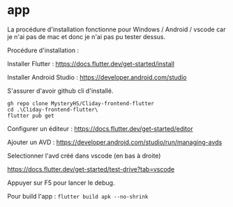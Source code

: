 # app

La procédure d'installation fonctionne pour Windows / Android / vscode car je n'ai pas de mac et donc je n'ai pas pu tester dessus.

Procédure d'installation :

Installer Flutter : https://docs.flutter.dev/get-started/install

Installer Android Studio : https://developer.android.com/studio

S'assurer d'avoir github cli d'installé.

```
gh repo clone MysteryHS/Cliday-frontend-flutter
cd .\Cliday-frontend-flutter\
flutter pub get
```

Configurer un éditeur : https://docs.flutter.dev/get-started/editor

Ajouter un AVD : https://developer.android.com/studio/run/managing-avds

Selectionner l'avd créé dans vscode (en bas à droite)

https://docs.flutter.dev/get-started/test-drive?tab=vscode

Appuyer sur F5 pour lancer le debug.

Pour build l'app : ```flutter build apk --no-shrink```
